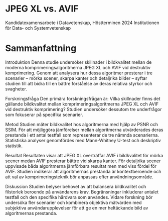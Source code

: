 # JPEG XL vs. AVIF
Kandidatexamensarbete i Datavetenskap, Höstterminen 2024
Institutionen för Data- och Systemvetenskap

# Sammanfattning
Introduktion
Denna studie undersöker skillnader i bildkvalitet mellan de moderna komprimeringsalgoritmerna JPEG XL och AVIF vid destruktiv komprimering. Genom att analysera hur dessa algoritmer presterar i tre scenarier – mörka scener, skarpa kanter och detaljrika bilder – syftar studien till att bidra till en bättre förståelse av deras relativa styrkor och svagheter.

Forskningsfråga
Den primära forskningsfrågan är: Vilka skillnader finns det gällande bildkvalitet mellan komprimeringsalgoritmerna JPEG XL och AVIF vid destruktiv komprimering? Studien undersöker dessutom tre underfrågor som fokuserar på specifika scenarier.

Metod
Studien mäter bildkvalitet hos algoritmerna med hjälp av PSNR och SSIM. För att möjliggöra jämförelser mellan algoritmerna utvärderades deras prestanda i ett antal testfall som representerar de tre nämnda scenarierna. Statistiska analyser genomfördes med Mann-Whitney U-test och deskriptiv statistik.

Resultat
Resultaten visar att JPEG XL överträffar AVIF i bildkvalitet för mörka scener medan AVIF presterar bättre vid skarpa kanter. För detaljrika scener uppvisade båda algoritmerna jämförbara resultat men med viss fördel för AVIF. Studien indikerar att algoritmernas prestanda är kontextberoende och att val av komprimeringsteknik bör anpassas efter användningsområde.

Diskussion
Studien belyser behovet av att balansera bildkvalitet och filstorlek beroende på användarens krav. Begränsningar inkluderar antalet testfall och den specifika hårdvara som användes. Vidare forskning bör undersöka fler scenarier och kombinera objektiva mätvärden med subjektiva användarupplevelser för att ge en mer heltäckande bild av algoritmernas prestanda.

